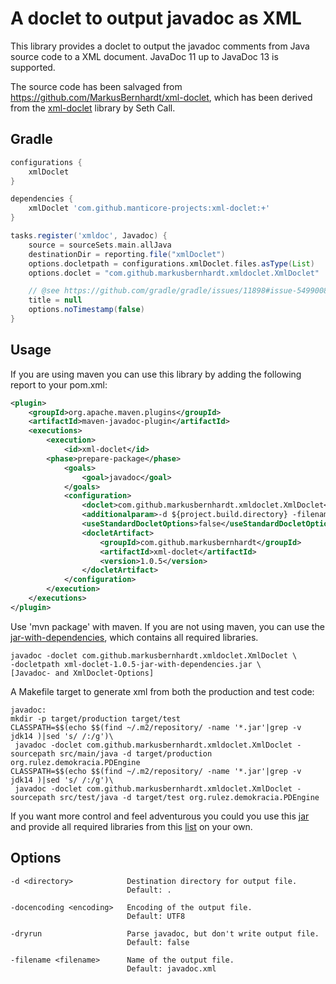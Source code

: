 A doclet to output javadoc as XML
=================================

This library provides a doclet to output the javadoc comments from Java source code to a XML document.
JavaDoc 11 up to JavaDoc 13 is supported.

The source code has been salvaged from https://github.com/MarkusBernhardt/xml-doclet, which has been derived from the [xml-doclet](http://code.google.com/p/xml-doclet) library by Seth Call.

Gradle
------

```gradle
configurations {
    xmlDoclet
}

dependencies {
    xmlDoclet 'com.github.manticore-projects:xml-doclet:+'
}

tasks.register('xmldoc', Javadoc) {
    source = sourceSets.main.allJava
    destinationDir = reporting.file("xmlDoclet")
    options.docletpath = configurations.xmlDoclet.files.asType(List)
    options.doclet = "com.github.markusbernhardt.xmldoclet.XmlDoclet"

    // @see https://github.com/gradle/gradle/issues/11898#issue-549900869
    title = null
    options.noTimestamp(false)
}
```

Usage
-----

If you are using maven you can use this library by adding the following report to your pom.xml:

```xml
<plugin>
    <groupId>org.apache.maven.plugins</groupId>
    <artifactId>maven-javadoc-plugin</artifactId>
    <executions>
        <execution>
            <id>xml-doclet</id>
        <phase>prepare-package</phase>
            <goals>
                <goal>javadoc</goal>
            </goals>
            <configuration>
                <doclet>com.github.markusbernhardt.xmldoclet.XmlDoclet</doclet>
                <additionalparam>-d ${project.build.directory} -filename ${project.artifactId}-${project.version}-javadoc.xml</additionalparam>
                <useStandardDocletOptions>false</useStandardDocletOptions>
                <docletArtifact>
                    <groupId>com.github.markusbernhardt</groupId>
                    <artifactId>xml-doclet</artifactId>
                    <version>1.0.5</version>
                </docletArtifact>
            </configuration>
        </execution>
    </executions>
</plugin>
```

Use 'mvn package' with maven.
If you are not using maven, you can use the [jar-with-dependencies](http://search.maven.org/remotecontent?filepath=com/github/markusbernhardt/xml-doclet/1.0.5/xml-doclet-1.0.5-jar-with-dependencies.jar), which contains all required libraries.

    javadoc -doclet com.github.markusbernhardt.xmldoclet.XmlDoclet \
    -docletpath xml-doclet-1.0.5-jar-with-dependencies.jar \
    [Javadoc- and XmlDoclet-Options]

A Makefile target to generate xml from both the production and test code:


    javadoc:
    mkdir -p target/production target/test
    CLASSPATH=$$(echo $$(find ~/.m2/repository/ -name '*.jar'|grep -v jdk14 )|sed 's/ /:/g')\
     javadoc -doclet com.github.markusbernhardt.xmldoclet.XmlDoclet -sourcepath src/main/java -d target/production org.rulez.demokracia.PDEngine
    CLASSPATH=$$(echo $$(find ~/.m2/repository/ -name '*.jar'|grep -v jdk14 )|sed 's/ /:/g')\
     javadoc -doclet com.github.markusbernhardt.xmldoclet.XmlDoclet -sourcepath src/test/java -d target/test org.rulez.demokracia.PDEngine

If you want more control and feel adventurous you could you use this [jar](http://search.maven.org/remotecontent?filepath=com/github/markusbernhardt/xml-doclet/1.0.5/xml-doclet-1.0.5.jar) and provide all required libraries from this [list](DEPENDENCIES.md) on your own.

Options
-------

    -d <directory>            Destination directory for output file.
                              Default: .

    -docencoding <encoding>   Encoding of the output file.
                              Default: UTF8

    -dryrun                   Parse javadoc, but don't write output file.
                              Default: false

    -filename <filename>      Name of the output file.
                              Default: javadoc.xml
